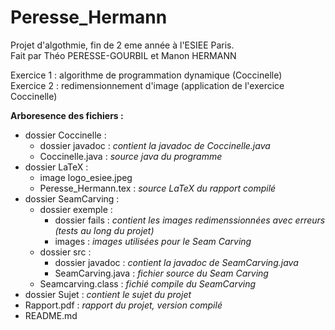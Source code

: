 # Peresse_Hermann
Projet d'algothmie, fin de 2 eme année à l'ESIEE Paris.   
Fait par Théo PERESSE-GOURBIL et Manon HERMANN



Exercice 1 : algorithme de programmation dynamique (Coccinelle)   
Exercice 2 : redimensionnement d'image (application de l'exercice Coccinelle)



__Arboresence des fichiers :__
 * dossier Coccinelle :
   * dossier javadoc : *contient la javadoc de Coccinelle.java*
   * Coccinelle.java : *source java du programme*
 * dossier LaTeX :
   * image logo_esiee.jpeg
   * Peresse_Hermann.tex : *source LaTeX du rapport compilé*
 * dossier SeamCarving :
   * dossier exemple :
     * dossier fails : *contient les images redimenssionnées avec erreurs (tests au long du projet)*
     * images : *images utilisées pour le Seam Carving*
   * dossier src :
     * dossier javadoc : *contient la javadoc de SeamCarving.java*
     * SeamCarving.java : *fichier source du Seam Carving*
   * Seamcarving.class : *fichié compile du SeamCarving*
  * dossier Sujet : *contient le sujet du projet*
  * Rapport.pdf : *rapport du projet, version compilé*
  * README.md 
